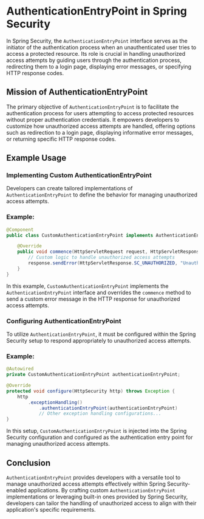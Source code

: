 # AuthenticationEntryPoint in Spring Security

In Spring Security, the `AuthenticationEntryPoint` interface serves as the initiator of the authentication process when an unauthenticated user tries to access a protected resource. Its role is crucial in handling unauthorized access attempts by guiding users through the authentication process, redirecting them to a login page, displaying error messages, or specifying HTTP response codes.

## Mission of AuthenticationEntryPoint

The primary objective of `AuthenticationEntryPoint` is to facilitate the authentication process for users attempting to access protected resources without proper authentication credentials. It empowers developers to customize how unauthorized access attempts are handled, offering options such as redirection to a login page, displaying informative error messages, or returning specific HTTP response codes.

## Example Usage

### Implementing Custom AuthenticationEntryPoint

Developers can create tailored implementations of `AuthenticationEntryPoint` to define the behavior for managing unauthorized access attempts.

### Example:

```java
@Component
public class CustomAuthenticationEntryPoint implements AuthenticationEntryPoint {

    @Override
    public void commence(HttpServletRequest request, HttpServletResponse response, AuthenticationException authException) throws IOException, ServletException {
        // Custom logic to handle unauthorized access attempts
        response.sendError(HttpServletResponse.SC_UNAUTHORIZED, "Unauthorized: " + authException.getMessage());
    }
}
```

In this example, `CustomAuthenticationEntryPoint` implements the `AuthenticationEntryPoint` interface and overrides the `commence` method to send a custom error message in the HTTP response for unauthorized access attempts.

### Configuring AuthenticationEntryPoint

To utilize `AuthenticationEntryPoint`, it must be configured within the Spring Security setup to respond appropriately to unauthorized access attempts.

### Example:

```java
@Autowired
private CustomAuthenticationEntryPoint authenticationEntryPoint;

@Override
protected void configure(HttpSecurity http) throws Exception {
    http
        .exceptionHandling()
            .authenticationEntryPoint(authenticationEntryPoint)
            // Other exception handling configurations...
}
```

In this setup, `CustomAuthenticationEntryPoint` is injected into the Spring Security configuration and configured as the authentication entry point for managing unauthorized access attempts.

## Conclusion

`AuthenticationEntryPoint` provides developers with a versatile tool to manage unauthorized access attempts effectively within Spring Security-enabled applications. By crafting custom `AuthenticationEntryPoint` implementations or leveraging built-in ones provided by Spring Security, developers can tailor the handling of unauthorized access to align with their application's specific requirements.